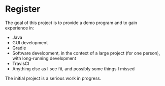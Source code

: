 # Register

The goal of this project is to provide a demo program and to gain experience in:

-   Java
-   GUI development
-   Gradle
-   Software development, in the context of a large project (for one person), with long-running development
-   TravisCI
-   Anything else as I see fit, and possibly some things I missed

The initial project is a serious work in progress.

